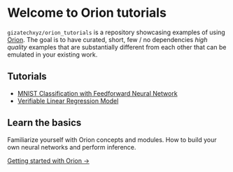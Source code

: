 # Welcome to Orion tutorials

`gizatechxyz/orion_tutorials` is a repository showcasing examples of using [Orion](https://github.com/gizatechxyz/orion). The goal is to have curated, short, few / no dependencies _high quality_ examples that are substantially different from each other that can be emulated in your existing work.

## Tutorials

- [MNIST Classification with Feedforward Neural Network](./mnist_nn/QAT_MNIST_MLP.ipynb)
- [Verifiable Linear Regression Model](./verifiable_simple_linear_regression_model/notebooks/verifiable_simple_linear_regression_model.ipynb)

## Learn the basics

Familiarize yourself with Orion concepts and modules. How to build your own neural networks and perform inference.

[Getting started with Orion →](https://orion.gizatech.xyz/welcome/readme)
